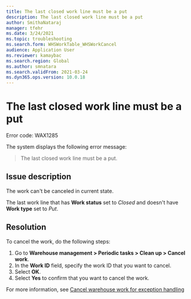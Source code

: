 ```yaml
---
title: The last closed work line must be a put
description: The last closed work line must be a put
author: SmithaNataraj
manager: tfehr
ms.date: 3/24/2021
ms.topic: troubleshooting
ms.search.form: WHSWorkTable_WHSWorkCancel
audience: Application User
ms.reviewer: kamaybac
ms.search.region: Global
ms.author: smnatara
ms.search.validFrom: 2021-03-24
ms.dyn365.ops.version: 10.0.18
---
```


# The last closed work line must be a put

Error code: WAX1285

The system displays the following error message:

> The last closed work line must be a put.

## Issue description

The work can't be canceled in current state.

The last work line that has **Work status** set to *Closed* and doesn't have **Work type** set to *Put*.

## Resolution

To cancel the work, do the following steps:

1. Go to **Warehouse management \> Periodic tasks \> Clean up \> Cancel work**.
1. In the **Work ID** field, specify the work ID that you want to cancel.
1. Select **OK**.
1. Select **Yes** to confirm that you want to cancel the work.

For more information, see [Cancel warehouse work for exception handling](../../warehousing/cancel-warehouse-work.md)

